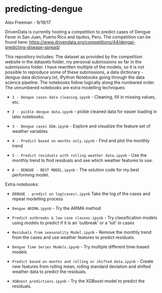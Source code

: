 # predicting-dengue
Alex Freeman - 9/19/17

DrivenData is currently hosting a competition to predict cases of Dengue Fever in San Juan, Puerto Rico and Iquitos, Peru. The competition can be found here: https://www.drivendata.org/competitions/44/dengai-predicting-disease-spread/

This repository includes: The dataset as provided by the competition website in the datasets folder, my personal submissions so far in the submissions folder. I have rewritten multiple of the models, so it is not possible to reproduce some of these submissions, a data dictionary - dengue data dictionary.txt, iPython Notebooks going through the data science pipeline.
The notebooks follow logically along the numbered order. The unnumbered notebooks are extra modelling techniques:

* `1 - Dengue cases data cleaning.ipynb` - Cleaning, fill in missing values, etc.

* `2 - pickle dengue data.ipynb` - pickle cleaned data for easier loading in later notebooks.

* `3 - Dengue cases EDA.ipynb` - Explore and visualize the feature set of weather variables

* `4 - Predict based on months only.ipynb` - Find and plot the monthly trend

* `5 - Predict residuals with rolling weather data.ipynb` - Use the monthly trend to find residuals and see which weather features to use.

* `6 - DENGUE - BEST MODEL.ipynb` - The solution code for my best performing model.

Extra notebooks:

* `DENGUE - predict on log(cases).ipynb` Take the log of the cases and repeat modelling process

* `Dengue ARIMA.ipynb` - Try the ARIMA method

* `Predict outbreaks & low case classes.ipynb` - Try classification models using models to predict if it is an 'outbreak' or a 'lull' in cases

* `Residuals from seasonality Model.ipynb` - Remove the monthly trend from the cases and use weather features to predict residuals.

* `Dengue Time Series Models.ipynb` - Try multiple different time-based models

* `Predict based on months and rolling or shifted data.ipynb` - Create new features from rolling mean, rolling standard deviation and shifted weather data to predict the residuals.

* `XGBoost predictions.ipynb` - Try the XGBoost model to predict the residuals.
